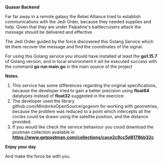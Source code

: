 **Quasar Backend**

Far far away in a remote galaxy the Rebel Alliance tried to establish communications with the Jedi Order, because they needed supplies and help. Given that they are under Palpatine's battlecruisers attack the message should be delivered and effective. 

The Jedi Order guided by the force discovered this Golang Service which let them recover the message and find the coordinates of the signal.

For using this Golang service you should have installed at least the **go1.15.7** of Golang version, and in local environment it wil be executed success with the command **go run main.go** in the main source of the project


**Notes.** 
1. This service has some differences regarding the original specifications, because the developer tried to gain a better precision using **float64** datatypes instead of **float32** suggested in the exercice.
2. The developer used the library github.com/MindorksOpenSource/gogeom for working with geometries, because the problem was reduced to a point which intercepts all the circles could be drawn using the satellite position, and the distance provided.
3. If you would like check the service behaviour you could download the postman collection available in **https://www.getpostman.com/collections/cace2c9cc5d8178bb32c** 

**Enjoy your day**

And make the force be with you.
